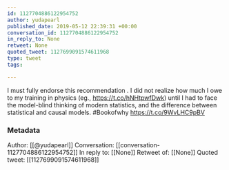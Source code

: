```yaml
---
id: 1127704886122954752
author: yudapearl
published_date: 2019-05-12 22:39:31 +00:00
conversation_id: 1127704886122954752
in_reply_to: None
retweet: None
quoted_tweet: 1127699091574611968
type: tweet
tags:

---
```


I must fully endorse this recommendation . I did not realize how much I owe to my training in physics (eg., https://t.co/hNHtpwfDwk) until I had to face the model-blind thinking of modern statistics, and the difference between statistical and causal models. #Bookofwhy https://t.co/9WvLHC9pBV

### Metadata

Author: [[@yudapearl]]
Conversation: [[conversation-1127704886122954752]]
In reply to: [[None]]
Retweet of: [[None]]
Quoted tweet: [[1127699091574611968]]
